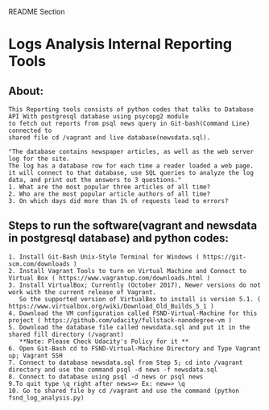 README Section
# Logs Analysis Internal Reporting Tools

## About:
	
	This Reporting tools consists of python codes that talks to Database API With postgresql database using psycopg2 module
	to fetch out reports from psql news query in Git-bash(Command Line) connected to 
	shared file cd /vagrant and live database(newsdata.sql).
	
	"The database contains newspaper articles, as well as the web server log for the site.
	The log has a database row for each time a reader loaded a web page.  
	it will connect to that database, use SQL queries to analyze the log data, and print out the answers to 3 questions."
	1. What are the most popular three articles of all time?
	2. Who are the most popular article authors of all time?
	3. On which days did more than 1% of requests lead to errors?

## Steps to run the software(vagrant and newsdata in postgresql database) and python codes:
	1. Install Git-Bash Unix-Style Terminal for Windows ( https://git-scm.com/downloads )
	2. Install Vagrant Tools to turn on Virtual Machine and Connect to Virtual Box ( https://www.vagrantup.com/downloads.html )
	3. Install VirtualBox; Currently (October 2017), Newer versions do not work with the current release of Vagrant.
	   So the supported version of VirtualBox to install is version 5.1. ( https://www.virtualbox.org/wiki/Download_Old_Builds_5_1 )
	4. Download the VM configuration called FSND-Virtual-Machine for this project ( https://github.com/udacity/fullstack-nanodegree-vm ) 
	5. Download the database file called newsdata.sql and put it in the shared fill directory (/vagrant) 
       **Note: Please Check Udacity's Policy for it ** 
	6. Open Git-Bash cd to FSND-Virtual-Machine Directory and Type Vagrant up; Vagrant SSH
	7. Connect to database newsdata.sql from Step 5; cd into /vagrant directory and use the command psql -d news -f newsdata.sql
	8. Connect to database using psql -d news or psql news	
	9.To quit type \q right after news=> Ex: new=> \q
	10. Go to shared file by cd /vagrant and use the command (python fsnd_log_analysis.py)
